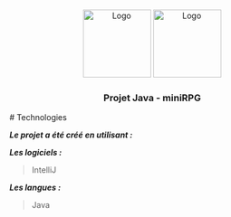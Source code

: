 <!-- PROJECT LOGO -->
<br />
<p align="center">
    <img src="https://www.promeo-formation.fr/themes/custom/promeo/img/logos/logo_uimm.svg" alt="Logo" width="120" height="120">
    <img src="https://www.promeo-formation.fr/themes/custom/promeo/img/logos/logo_promeo.svg" alt="Logo" width="120" height="120">
  
  <h3 align="center">Projet Java - miniRPG </h3>
</p>
# Technologies

***Le projet a été créé en utilisant :***

***Les logiciels :***

> IntelliJ

***Les langues :***

> Java
